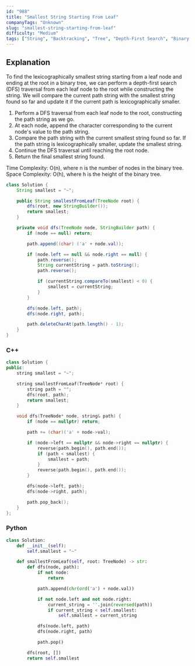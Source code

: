 ```yaml
---
id: "988"
title: "Smallest String Starting From Leaf"
companyTags: "Unknown"
slug: "smallest-string-starting-from-leaf"
difficulty: "Medium"
tags: ["String", "Backtracking", "Tree", "Depth-First Search", "Binary Tree"]
---
```


## Explanation
To find the lexicographically smallest string starting from a leaf node and ending at the root in a binary tree, we can perform a depth-first search (DFS) traversal from each leaf node to the root while constructing the string. We will compare the current path string with the smallest string found so far and update it if the current path is lexicographically smaller.

1. Perform a DFS traversal from each leaf node to the root, constructing the path string as we go.
2. At each node, append the character corresponding to the current node's value to the path string.
3. Compare the path string with the current smallest string found so far. If the path string is lexicographically smaller, update the smallest string.
4. Continue the DFS traversal until reaching the root node.
5. Return the final smallest string found.

Time Complexity: O(n), where n is the number of nodes in the binary tree.
Space Complexity: O(h), where h is the height of the binary tree.
```java
class Solution {
    String smallest = "~";

    public String smallestFromLeaf(TreeNode root) {
        dfs(root, new StringBuilder());
        return smallest;
    }

    private void dfs(TreeNode node, StringBuilder path) {
        if (node == null) return;

        path.append((char) ('a' + node.val));

        if (node.left == null && node.right == null) {
            path.reverse();
            String currentString = path.toString();
            path.reverse();

            if (currentString.compareTo(smallest) < 0) {
                smallest = currentString;
            }
        }

        dfs(node.left, path);
        dfs(node.right, path);

        path.deleteCharAt(path.length() - 1);
    }
}
```

### C++
```cpp
class Solution {
public:
    string smallest = "~";

    string smallestFromLeaf(TreeNode* root) {
        string path = "";
        dfs(root, path);
        return smallest;
    }

    void dfs(TreeNode* node, string& path) {
        if (node == nullptr) return;

        path += (char)('a' + node->val);

        if (node->left == nullptr && node->right == nullptr) {
            reverse(path.begin(), path.end());
            if (path < smallest) {
                smallest = path;
            }
            reverse(path.begin(), path.end());
        }

        dfs(node->left, path);
        dfs(node->right, path);

        path.pop_back();
    }
};
```

### Python
```python
class Solution:
    def __init__(self):
        self.smallest = "~"

    def smallestFromLeaf(self, root: TreeNode) -> str:
        def dfs(node, path):
            if not node:
                return

            path.append(chr(ord('a') + node.val))

            if not node.left and not node.right:
                current_string = ''.join(reversed(path))
                if current_string < self.smallest:
                    self.smallest = current_string

            dfs(node.left, path)
            dfs(node.right, path)

            path.pop()

        dfs(root, [])
        return self.smallest
```